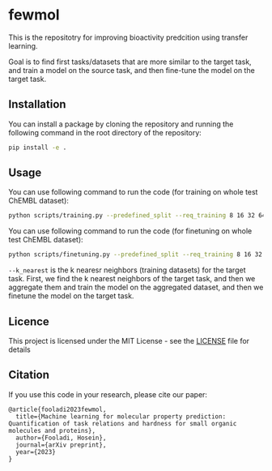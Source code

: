 # fewmol
This is the repositotry for improving bioactivity predcition using transfer learning.

Goal is to find first tasks/datasets that are more similar to the target task, and train a model on the source task, and then fine-tune the model on the target task.

## Installation 

You can install a package by cloning the repository and running the following command in the root directory of the repository:

```bash 
pip install -e .

```

## Usage

You can use following command to run the code (for training on whole test ChEMBL dataset):

```bash 
python scripts/training.py --predefined_split --req_training 8 16 32 64 100

```

You can use following command to run the code (for finetuning on whole test ChEMBL dataset):

```bash
python scripts/finetuning.py --predefined_split --req_training 8 16 32 64 100 --k_nearest 10 --strategy selective

```
`--k_nearest` is the k nearesr neighbors (training datasets) for the target task. First, we find the k nearest neighbors of the target task, and then we aggregate them and train the model on the aggregated dataset, and then we finetune the model on the target task.

## Licence
This project is licensed under the MIT License - see the [LICENSE](LICENSE) file for details

## Citation
If you use this code in your research, please cite our paper:
``` 
@article{fooladi2023fewmol,
  title={Machine learning for molecular property prediction: Quantification of task relations and hardness for small organic molecules and proteins},
  author={Fooladi, Hosein},
  journal={arXiv preprint},
  year={2023}
}
```